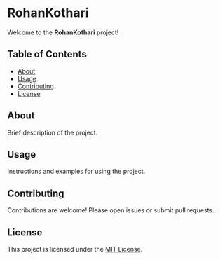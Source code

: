 # RohanKothari

Welcome to the **RohanKothari** project!

## Table of Contents

- [About](#about)
- [Usage](#usage)
- [Contributing](#contributing)
- [License](#license)

## About

Brief description of the project.

## Usage

Instructions and examples for using the project.

## Contributing

Contributions are welcome! Please open issues or submit pull requests.

## License

This project is licensed under the [MIT License](LICENSE).